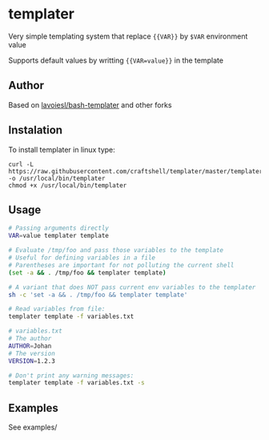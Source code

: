 # templater


Very simple templating system that replace ```{{VAR}}``` by ```$VAR``` environment value  

Supports default values by writting ```{{VAR=value}}``` in the template

## Author

Based on [lavoiesl/bash-templater](https://github.com/lavoiesl/bash-templater) and other forks

## Instalation

To install templater in linux type:

    curl -L https://raw.githubusercontent.com/craftshell/templater/master/templater.sh -o /usr/local/bin/templater
    chmod +x /usr/local/bin/templater
    
## Usage

```sh
# Passing arguments directly
VAR=value templater template

# Evaluate /tmp/foo and pass those variables to the template
# Useful for defining variables in a file
# Parentheses are important for not polluting the current shell
(set -a && . /tmp/foo && templater template)

# A variant that does NOT pass current env variables to the templater
sh -c 'set -a && . /tmp/foo && templater template'
```

```sh
# Read variables from file:
templater template -f variables.txt

# variables.txt
# The author
AUTHOR=Johan
# The version
VERSION=1.2.3
```

```sh
# Don't print any warning messages:
templater template -f variables.txt -s
```

## Examples
See examples/
